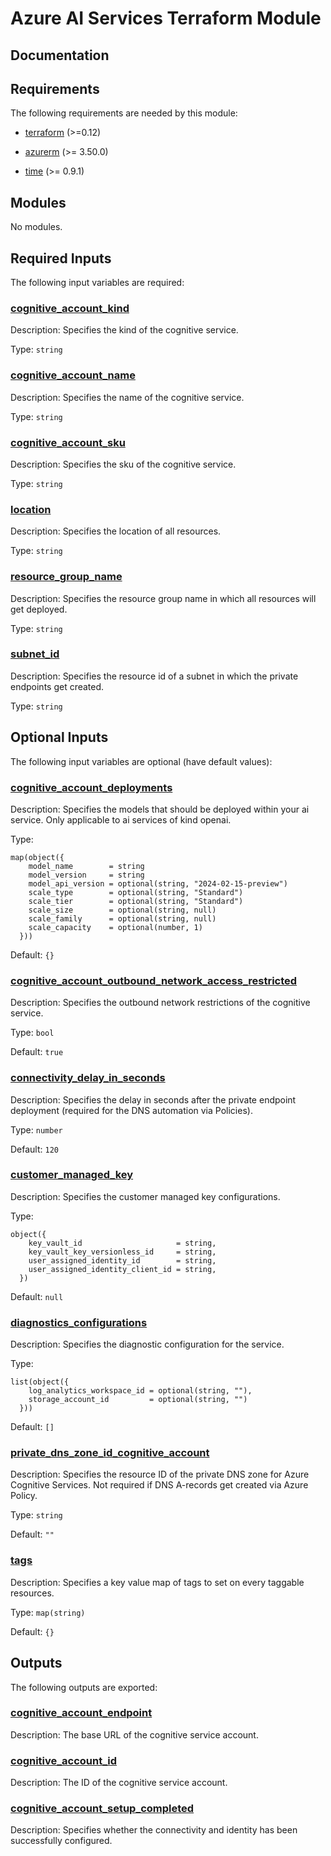 <!-- BEGIN_TF_DOCS -->
# Azure AI Services Terraform Module

## Documentation
<!-- markdownlint-disable MD033 -->

## Requirements

The following requirements are needed by this module:

- <a name="requirement_terraform"></a> [terraform](#requirement\_terraform) (>=0.12)

- <a name="requirement_azurerm"></a> [azurerm](#requirement\_azurerm) (>= 3.50.0)

- <a name="requirement_time"></a> [time](#requirement\_time) (>= 0.9.1)

## Modules

No modules.

<!-- markdownlint-disable MD013 -->
<!-- markdownlint-disable MD034 -->
## Required Inputs

The following input variables are required:

### <a name="input_cognitive_account_kind"></a> [cognitive\_account\_kind](#input\_cognitive\_account\_kind)

Description: Specifies the kind of the cognitive service.

Type: `string`

### <a name="input_cognitive_account_name"></a> [cognitive\_account\_name](#input\_cognitive\_account\_name)

Description: Specifies the name of the cognitive service.

Type: `string`

### <a name="input_cognitive_account_sku"></a> [cognitive\_account\_sku](#input\_cognitive\_account\_sku)

Description: Specifies the sku of the cognitive service.

Type: `string`

### <a name="input_location"></a> [location](#input\_location)

Description: Specifies the location of all resources.

Type: `string`

### <a name="input_resource_group_name"></a> [resource\_group\_name](#input\_resource\_group\_name)

Description: Specifies the resource group name in which all resources will get deployed.

Type: `string`

### <a name="input_subnet_id"></a> [subnet\_id](#input\_subnet\_id)

Description: Specifies the resource id of a subnet in which the private endpoints get created.

Type: `string`

## Optional Inputs

The following input variables are optional (have default values):

### <a name="input_cognitive_account_deployments"></a> [cognitive\_account\_deployments](#input\_cognitive\_account\_deployments)

Description: Specifies the models that should be deployed within your ai service. Only applicable to ai services of kind openai.

Type:

```hcl
map(object({
    model_name        = string
    model_version     = string
    model_api_version = optional(string, "2024-02-15-preview")
    scale_type        = optional(string, "Standard")
    scale_tier        = optional(string, "Standard")
    scale_size        = optional(string, null)
    scale_family      = optional(string, null)
    scale_capacity    = optional(number, 1)
  }))
```

Default: `{}`

### <a name="input_cognitive_account_outbound_network_access_restricted"></a> [cognitive\_account\_outbound\_network\_access\_restricted](#input\_cognitive\_account\_outbound\_network\_access\_restricted)

Description: Specifies the outbound network restrictions of the cognitive service.

Type: `bool`

Default: `true`

### <a name="input_connectivity_delay_in_seconds"></a> [connectivity\_delay\_in\_seconds](#input\_connectivity\_delay\_in\_seconds)

Description: Specifies the delay in seconds after the private endpoint deployment (required for the DNS automation via Policies).

Type: `number`

Default: `120`

### <a name="input_customer_managed_key"></a> [customer\_managed\_key](#input\_customer\_managed\_key)

Description: Specifies the customer managed key configurations.

Type:

```hcl
object({
    key_vault_id                     = string,
    key_vault_key_versionless_id     = string,
    user_assigned_identity_id        = string,
    user_assigned_identity_client_id = string,
  })
```

Default: `null`

### <a name="input_diagnostics_configurations"></a> [diagnostics\_configurations](#input\_diagnostics\_configurations)

Description: Specifies the diagnostic configuration for the service.

Type:

```hcl
list(object({
    log_analytics_workspace_id = optional(string, ""),
    storage_account_id         = optional(string, "")
  }))
```

Default: `[]`

### <a name="input_private_dns_zone_id_cognitive_account"></a> [private\_dns\_zone\_id\_cognitive\_account](#input\_private\_dns\_zone\_id\_cognitive\_account)

Description: Specifies the resource ID of the private DNS zone for Azure Cognitive Services. Not required if DNS A-records get created via Azure Policy.

Type: `string`

Default: `""`

### <a name="input_tags"></a> [tags](#input\_tags)

Description: Specifies a key value map of tags to set on every taggable resources.

Type: `map(string)`

Default: `{}`

## Outputs

The following outputs are exported:

### <a name="output_cognitive_account_endpoint"></a> [cognitive\_account\_endpoint](#output\_cognitive\_account\_endpoint)

Description: The base URL of the cognitive service account.

### <a name="output_cognitive_account_id"></a> [cognitive\_account\_id](#output\_cognitive\_account\_id)

Description: The ID of the cognitive service account.

### <a name="output_cognitive_account_setup_completed"></a> [cognitive\_account\_setup\_completed](#output\_cognitive\_account\_setup\_completed)

Description: Specifies whether the connectivity and identity has been successfully configured.

<!-- markdownlint-enable -->

<!-- END_TF_DOCS -->